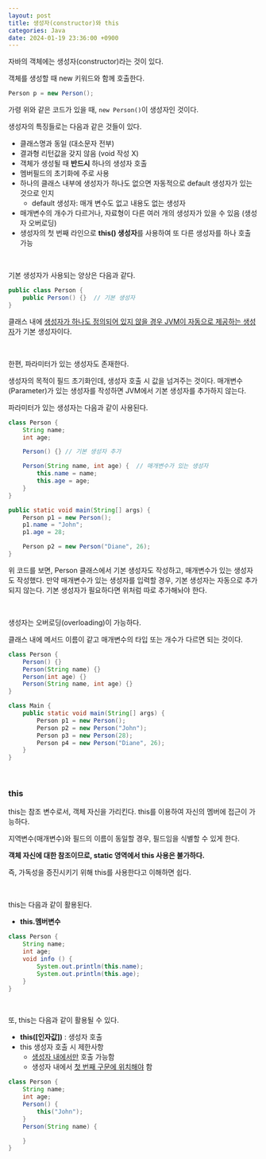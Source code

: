 ```yaml
---
layout: post
title: 생성자(constructor)와 this
categories: Java
date: 2024-01-19 23:36:00 +0900
---
```

자바의 객체에는 생성자(constructor)라는 것이 있다.

객체를 생성할 때 new 키워드와 함께 호출한다.

```java
Person p = new Person();
```

가령 위와 같은 코드가 있을 때, ```new Person()```이 생성자인 것이다.

생성자의 특징들로는 다음과 같은 것들이 있다.

- 클래스명과 동일 (대소문자 전부)
- 결과형 리턴값을 갖지 않음 (void 작성 X)
- 객체가 생성될 때 <b>반드시</b> 하나의 생성자 호출
- 멤버필드의 초기화에 주로 사용
- 하나의 클래스 내부에 생성자가 하나도 없으면 자동적으로 default 생성자가 있는 것으로 인지
    - default 생성자: 매개 변수도 없고 내용도 없는 생성자
- 매개변수의 개수가 다르거나, 자료형이 다른 여러 개의 생성자가 있을 수 있음 (생성자 오버로딩)
- 생성자의 첫 번째 라인으로 <b>this() 생성자</b>를 사용하여 또 다른 생성자를 하나 호출 가능

<br>

기본 생성자가 사용되는 양상은 다음과 같다.

```java
public class Person {
    public Person() {}  // 기본 생성자
}
```

클래스 내에 <u>생성자가 하나도 정의되어 있지 않을 경우 JVM이 자동으로 제공하는 생성자</u>가 기본 생성자이다.

<br>

한편, 파라미터가 있는 생성자도 존재한다.

생성자의 목적이 필드 초기화인데, 생성자 호출 시 값을 넘겨주는 것이다. 매개변수(Parameter)가 있는 생성자를 작성하면 JVM에서 기본 생성자를 추가하지 않는다.

파라미터가 있는 생성자는 다음과 같이 사용된다.

```java
class Person {
    String name;
    int age;

    Person() {} // 기본 생성자 추가

    Person(String name, int age) {  // 매개변수가 있는 생성자
        this.name = name;
        this.age = age;
    }
}
```

```java
public static void main(String[] args) {
    Person p1 = new Person();
    p1.name = "John";
    p1.age = 28;

    Person p2 = new Person("Diane", 26);
}
```

위 코드를 보면, Person 클래스에서 기본 생성자도 작성하고, 매개변수가 있는 생성자도 작성했다. 만약 매개변수가 있는 생성자를 입력할 경우, 기본 생성자는 자동으로 추가되지 않는다. 기본 생성자가 필요하다면 위처럼 따로 추가해놔야 한다.

<br>

생성자는 오버로딩(overloading)이 가능하다.

클래스 내에 메서드 이름이 같고 매개변수의 타입 또는 개수가 다르면 되는 것이다.

```java
class Person {
    Person() {}
    Person(String name) {}
    Person(int age) {}
    Person(String name, int age) {}
}
```

```java
class Main {
    public static void main(String[] args) {
        Person p1 = new Person();
        Person p2 = new Person("John");
        Person p3 = new Person(28);
        Person p4 = new Person("Diane", 26);
    }
}
```

<br>

### this

this는 참조 변수로서, 객체 자신을 가리킨다. this를 이용하여 자신의 멤버에 접근이 가능하다.

지역변수(매개변수)와 필드의 이름이 동일할 경우, 필드임을 식별할 수 있게 한다.

<b>객체 자신에 대한 참조이므로, static 영역에서 this 사용은 불가하다.</b>

즉, 가독성을 증진시키기 위해 this를 사용한다고 이해하면 쉽다.

<br>

this는 다음과 같이 활용된다.

* <b>this.멤버변수</b>

```java
class Person {
    String name;
    int age;
    void info () {
        System.out.println(this.name);
        System.out.println(this.age);
    }
}
```

<br>

또, this는 다음과 같이 활용될 수 있다.

* <b>this([인자값])</b> : 생성자 호출
* this 생성자 호출 시 제한사항
    - <u>생성자 내에서만</u> 호출 가능함
    - 생성자 내에서 <u>첫 번째 구문에 위치해야</u> 함

```java
class Person {
    String name;
    int age;
    Person() {
        this("John");
    }
    Person(String name) {

    }
}
```